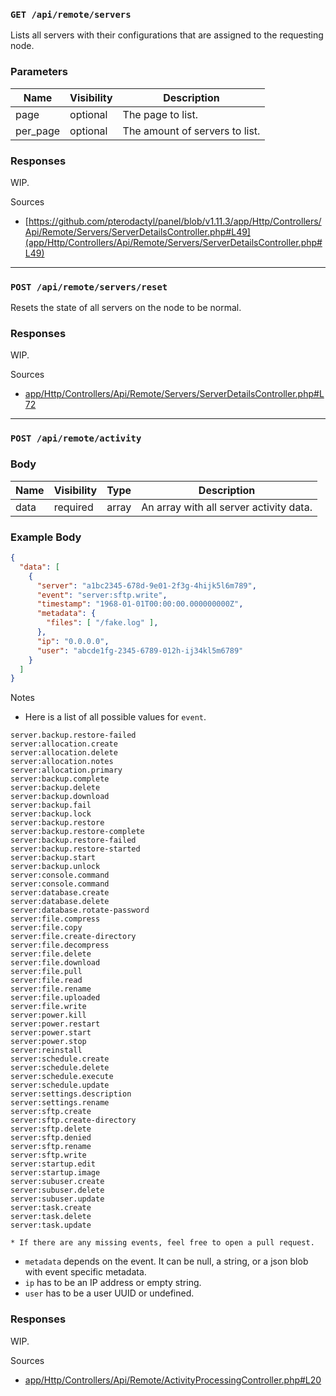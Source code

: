 ### `GET /api/remote/servers`

Lists all servers with their configurations that are assigned to the requesting node.

### Parameters

| Name      | Visibility | Description                    |
| --------- | ---------- | ------------------------------ |
| page      | optional   | The page to list.              |
| per_page  | optional   | The amount of servers to list. |

### Responses

WIP.

Sources

- [https://github.com/pterodactyl/panel/blob/v1.11.3/app/Http/Controllers/Api/Remote/Servers/ServerDetailsController.php#L49](app/Http/Controllers/Api/Remote/Servers/ServerDetailsController.php#L49)

---

### `POST /api/remote/servers/reset`

Resets the state of all servers on the node to be normal.

### Responses

WIP.

Sources

- [app/Http/Controllers/Api/Remote/Servers/ServerDetailsController.php#L72](https://github.com/pterodactyl/panel/blob/v1.11.3/app/Http/Controllers/Api/Remote/Servers/ServerDetailsController.php#L72)

---

### `POST /api/remote/activity`

### Body

| Name  | Visibility | Type   | Description                                  |
| ----- | ---------- | ------ | -------------------------------------------- |
| data  | required   | array  | An array with all server activity data.      |

### Example Body

```json
{
  "data": [
    {
      "server": "a1bc2345-678d-9e01-2f3g-4hijk5l6m789",
      "event": "server:sftp.write",
      "timestamp": "1968-01-01T00:00:00.000000000Z",
      "metadata": {
        "files": [ "/fake.log" ],
      },
      "ip": "0.0.0.0",
      "user": "abcde1fg-2345-6789-012h-ij34kl5m6789"
    }
  ]
}
```

Notes

- Here is a list of all possible values for `event`.

```text
server.backup.restore-failed
server:allocation.create
server:allocation.delete
server:allocation.notes
server:allocation.primary
server:backup.complete
server:backup.delete
server:backup.download
server:backup.fail
server:backup.lock
server:backup.restore
server:backup.restore-complete
server:backup.restore-failed
server:backup.restore-started
server:backup.start
server:backup.unlock
server:console.command
server:console.command
server:database.create
server:database.delete
server:database.rotate-password
server:file.compress
server:file.copy
server:file.create-directory
server:file.decompress
server:file.delete
server:file.download
server:file.pull
server:file.read
server:file.rename
server:file.uploaded
server:file.write
server:power.kill
server:power.restart
server:power.start
server:power.stop
server:reinstall
server:schedule.create
server:schedule.delete
server:schedule.execute
server:schedule.update
server:settings.description
server:settings.rename
server:sftp.create
server:sftp.create-directory
server:sftp.delete
server:sftp.denied
server:sftp.rename
server:sftp.write
server:startup.edit
server:startup.image
server:subuser.create
server:subuser.delete
server:subuser.update
server:task.create
server:task.delete
server:task.update

* If there are any missing events, feel free to open a pull request.
```

- `metadata` depends on the event. It can be null, a string, or a json blob with event specific metadata.
- `ip` has to be an IP address or empty string.
- `user` has to be a user UUID or undefined.

### Responses

WIP.

Sources

- [app/Http/Controllers/Api/Remote/ActivityProcessingController.php#L20](https://github.com/pterodactyl/panel/blob/v1.11.3/app/Http/Controllers/Api/Remote/ActivityProcessingController.php#L20)
